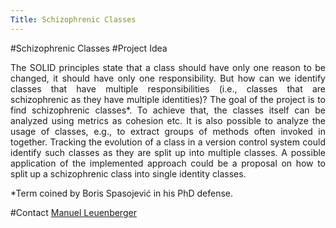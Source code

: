 ```yaml
---
Title: Schizophrenic Classes
---
```

#Schizophrenic Classes
#Project Idea

<div align="justify">

The SOLID principles state that a class should have only one reason to be changed, it should have only one responsibility.
But how can we identify classes that have multiple responsibilities (i.e., classes that are schizophrenic as they have multiple identities)?
The goal of the project is to find schizophrenic classes\*.
To achieve that, the classes itself can be analyzed using metrics as cohesion etc.
It is also possible to analyze the usage of classes, e.g., to extract groups of methods often invoked in together.
Tracking the evolution of a class in a version control system could identify such classes as they are split up into multiple classes.
A possible application of the implemented approach could be a proposal on how to split up a schizophrenic class into single identity classes.

\*Term coined by Boris Spasojević in his PhD defense.

</div>

#Contact
[Manuel Leuenberger](%base_url%/staff/ManuelLeuenberger)
